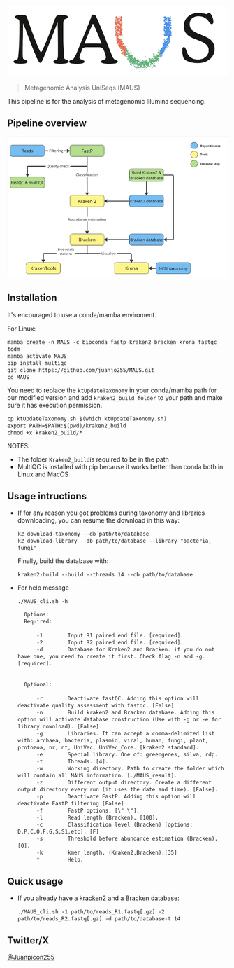 ![MAUS_logo](Images/MAUS_logo.png)

> Metagenomic Analysis UniSeqs (MAUS)


This pipeline is for the analysis of metagenomic Illumina sequencing.


## Pipeline overview

![pipelineChart](Images/MAUS_pipeline_chart.png)

## Installation

It's encouraged to use a conda/mamba enviroment.

For Linux:

```
mamba create -n MAUS -c bioconda fastp kraken2 bracken krona fastqc tqdm
mamba activate MAUS
pip install multiqc
git clone https://github.com/juanjo255/MAUS.git
cd MAUS
```

You need to replace the ```ktUpdateTaxonomy``` in your conda/mamba path for our modified version
and add ```kraken2_build folder``` to your path and make sure it has execution permission.
```
cp ktUpdateTaxonomy.sh $(which ktUpdateTaxonomy.sh)
export PATH=$PATH:$(pwd)/kraken2_build
chmod +x kraken2_build/*
```

NOTES:
* The folder ```Kraken2_build```is required to be in the path 
* MultiQC is installed with pip because it works better than conda both in Linux and MacOS

## Usage intructions

* If for any reason you got problems during taxonomy and libraries downloading, you can resume the download in this way:

  ```
  k2 download-taxonomy --db path/to/database
  k2 download-library --db path/to/database --library "bacteria, fungi"
  ```
  Finally, build the database with:
  ```
  kraken2-build --build --threads 14 --db path/to/database
  ```

* For help message
  ```
  ./MAUS_cli.sh -h
  ```
  
  ```
    Options:
    Required:

        -1        Input R1 paired end file. [required].
        -2        Input R2 paired end file. [required].
        -d        Database for Kraken2 and Bracken. if you do not have one, you need to create it first. Check flag -n and -g. [required].

    
    Optional:

        -r        Deactivate fastQC. Adding this option will deactivate quality assessment with fastqc. [False] 
        -n        Build kraken2 and Bracken database. Adding this option will activate database construction (Use with -g or -e for library download). [False].
        -g        Libraries. It can accept a comma-delimited list with: archaea, bacteria, plasmid, viral, human, fungi, plant, protozoa, nr, nt, UniVec, UniVec_Core. [kraken2 standard].
        -e        Special library. One of: greengenes, silva, rdp.
        -t        Threads. [4].
        -w        Working directory. Path to create the folder which will contain all MAUS information. [./MAUS_result].
        -z        Different output directory. Create a different output directory every run (it uses the date and time). [False].
        -p        Deactivate FastP. Adding this option will deactivate FastP filtering [False]
        -f        FastP options. [\" \"].
        -l        Read length (Bracken). [100].
        -c        Classification level (Bracken) [options: D,P,C,O,F,G,S,S1,etc]. [F]
        -s        Threshold before abundance estimation (Bracken). [0].
        -k        kmer length. (Kraken2,Bracken).[35]
        *         Help.
  
  ```

## Quick usage

* If you already have a kracken2 and a Bracken database:
  
  ```
  ./MAUS_cli.sh -1 path/to/reads_R1.fastq[.gz] -2 path/to/reads_R2.fastq[.gz] -d path/to/database-t 14 
  ```


## Twitter/X

[@Juanpicon255](https://x.com/Juanpicon255)
